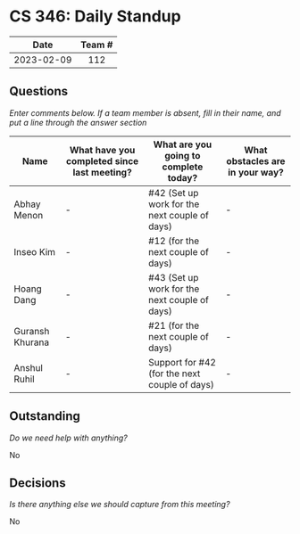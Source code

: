 # CS 346: Daily Standup

|    Date    | Team # |
|:----------:| :----: |
| 2023-02-09 |  112   |

## Questions

_Enter comments below. If a team member is absent, fill in their name, and put a line through the answer section_

| Name            | What have you completed since last meeting? | What are you going to complete today?         | What obstacles are in your way? |
| --------------- |---------------------------------------------|-----------------------------------------------|---------------------------------|
| Abhay Menon     | -                                           | #42 (Set up work for the next couple of days) | -                               |
| Inseo Kim       | -                                           | #12 (for the next couple of days)             | -                               |
| Hoang Dang      | -                                           | #43 (Set up work for the next couple of days) | -                               |
| Guransh Khurana | -                                           | #21 (for the next couple of days)             | -                               |
| Anshul Ruhil    | -                                           | Support for #42 (for the next couple of days) | -                               |

## Outstanding

_Do we need help with anything?_

No

## Decisions

_Is there anything else we should capture from this meeting?_

No
